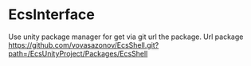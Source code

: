 # EcsInterface
 
Use unity package manager for get via git url the package. Url package https://github.com/vovasazonov/EcsShell.git?path=/EcsUnityProject/Packages/EcsShell
